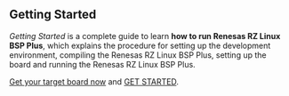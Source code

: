 ## Getting Started

*Getting Started* is a complete guide to learn **how to run Renesas RZ Linux BSP Plus**,
which explains the procedure for setting up the development environment,
compiling the Renesas RZ Linux BSP Plus,
setting up the board and running the Renesas RZ Linux BSP Plus.

[Get your target board now](evk/index.md) and [GET STARTED](getting_started/index.md).
